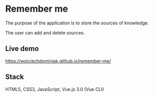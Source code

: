# Remember me

The purpose of the application is to store the sources of knowledge.

The user can add and delete sources.

## Live demo

https://wojciechdominiak.github.io/remember-me/

## Stack

HTML5, CSS3, JavaScript, Vue.js 3.0 (Vue CLI)
